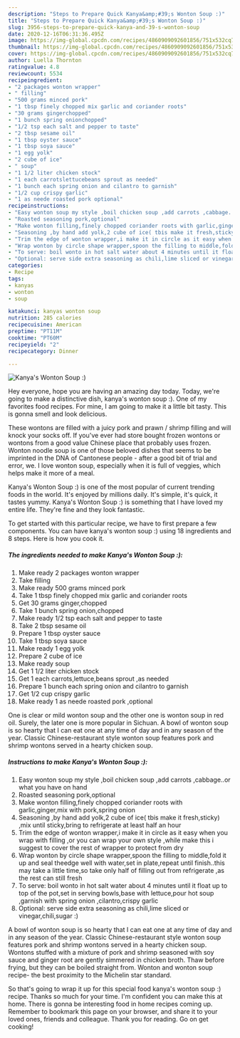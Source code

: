 ```yaml
---
description: "Steps to Prepare Quick Kanya&amp;#39;s Wonton Soup :)"
title: "Steps to Prepare Quick Kanya&amp;#39;s Wonton Soup :)"
slug: 3956-steps-to-prepare-quick-kanya-and-39-s-wonton-soup
date: 2020-12-16T06:31:36.495Z
image: https://img-global.cpcdn.com/recipes/4860909092601856/751x532cq70/kanyas-wonton-soup-recipe-main-photo.jpg
thumbnail: https://img-global.cpcdn.com/recipes/4860909092601856/751x532cq70/kanyas-wonton-soup-recipe-main-photo.jpg
cover: https://img-global.cpcdn.com/recipes/4860909092601856/751x532cq70/kanyas-wonton-soup-recipe-main-photo.jpg
author: Luella Thornton
ratingvalue: 4.8
reviewcount: 5534
recipeingredient:
- "2 packages wonton wrapper"
- " filling"
- "500 grams minced pork"
- "1 tbsp finely chopped mix garlic and coriander roots"
- "30 grams gingerchopped"
- "1 bunch spring onionchopped"
- "1/2 tsp each salt and pepper to taste"
- "2 tbsp sesame oil"
- "1 tbsp oyster sauce"
- "1 tbsp soya sauce"
- "1 egg yolk"
- "2 cube of ice"
- " soup"
- "1 1/2 liter chicken stock"
- "1 each carrotslettucebeans sprout as needed"
- "1 bunch each spring onion and cilantro to garnish"
- "1/2 cup crispy garlic"
- "1 as neede roasted pork optional"
recipeinstructions:
- "Easy wonton soup my style ,boil chicken soup ,add carrots ,cabbage..or what you have on hand"
- "Roasted seasoning pork,optional"
- "Make wonton filling,finely chopped coriander roots with garlic,ginger,mix with pork,spring onion"
- "Seasoning ,by hand add yolk,2 cube of ice( tbis make it fresh,sticky) ,mix until sticky,bring to refrigerate at least half an hour"
- "Trim the edge of wonton wrapper,i make it in circle as it easy when you wrap with filling ,or you can wrap your own style ,while make this i suggest to cover the rest of wrapper to protect from dry"
- "Wrap wonton by circle shape wrapper,spoon the filling to middle,fold it up and seal theedge well with water,set in plate,repeat until finish..this may take a little time,so take only half of filling out from refrigerate ,as the rest can still fresh"
- "To serve: boil wonto in hot salt water about 4 minutes until it float up to top of the pot,set in serving bowls,base with lettuce,pour hot soup ,garnish with spring onion ,cilantro,crispy garlic"
- "Optional: serve side extra seasoning as chili,lime sliced or vinegar,chili,sugar :)"
categories:
- Recipe
tags:
- kanyas
- wonton
- soup

katakunci: kanyas wonton soup 
nutrition: 285 calories
recipecuisine: American
preptime: "PT11M"
cooktime: "PT60M"
recipeyield: "2"
recipecategory: Dinner

---
```



![Kanya&#39;s Wonton Soup :)](https://img-global.cpcdn.com/recipes/4860909092601856/751x532cq70/kanyas-wonton-soup-recipe-main-photo.jpg)

Hey everyone, hope you are having an amazing day today. Today, we're going to make a distinctive dish, kanya&#39;s wonton soup :). One of my favorites food recipes. For mine, I am going to make it a little bit tasty. This is gonna smell and look delicious.

These wontons are filled with a juicy pork and prawn / shrimp filling and will knock your socks off. If you&#39;ve ever had store bought frozen wontons or wontons from a good value Chinese place that probably uses frozen. Wonton noodle soup is one of those beloved dishes that seems to be imprinted in the DNA of Cantonese people - after a good bit of trial and error, we. I love wonton soup, especially when it is full of veggies, which helps make it more of a meal.

Kanya&#39;s Wonton Soup :) is one of the most popular of current trending foods in the world. It's enjoyed by millions daily. It's simple, it's quick, it tastes yummy. Kanya&#39;s Wonton Soup :) is something that I have loved my entire life. They're fine and they look fantastic.


To get started with this particular recipe, we have to first prepare a few components. You can have kanya&#39;s wonton soup :) using 18 ingredients and 8 steps. Here is how you cook it.

<!--inarticleads1-->

##### The ingredients needed to make Kanya&#39;s Wonton Soup :):

1. Make ready 2 packages wonton wrapper
1. Take  filling
1. Make ready 500 grams minced pork
1. Take 1 tbsp finely chopped mix garlic and coriander roots
1. Get 30 grams ginger,chopped
1. Take 1 bunch spring onion,chopped
1. Make ready 1/2 tsp each salt and pepper to taste
1. Take 2 tbsp sesame oil
1. Prepare 1 tbsp oyster sauce
1. Take 1 tbsp soya sauce
1. Make ready 1 egg yolk
1. Prepare 2 cube of ice
1. Make ready  soup
1. Get 1 1/2 liter chicken stock
1. Get 1 each carrots,lettuce,beans sprout ,as needed
1. Prepare 1 bunch each spring onion and cilantro to garnish
1. Get 1/2 cup crispy garlic
1. Make ready 1 as neede roasted pork ,optional


One is clear or mild wonton soup and the other one is wonton soup in red oil. Surely, the later one is more popular in Sichuan. A bowl of wonton soup is so hearty that I can eat one at any time of day and in any season of the year. Classic Chinese-restaurant style wonton soup features pork and shrimp wontons served in a hearty chicken soup. 

<!--inarticleads2-->

##### Instructions to make Kanya&#39;s Wonton Soup :):

1. Easy wonton soup my style ,boil chicken soup ,add carrots ,cabbage..or what you have on hand
1. Roasted seasoning pork,optional
1. Make wonton filling,finely chopped coriander roots with garlic,ginger,mix with pork,spring onion
1. Seasoning ,by hand add yolk,2 cube of ice( tbis make it fresh,sticky) ,mix until sticky,bring to refrigerate at least half an hour
1. Trim the edge of wonton wrapper,i make it in circle as it easy when you wrap with filling ,or you can wrap your own style ,while make this i suggest to cover the rest of wrapper to protect from dry
1. Wrap wonton by circle shape wrapper,spoon the filling to middle,fold it up and seal theedge well with water,set in plate,repeat until finish..this may take a little time,so take only half of filling out from refrigerate ,as the rest can still fresh
1. To serve: boil wonto in hot salt water about 4 minutes until it float up to top of the pot,set in serving bowls,base with lettuce,pour hot soup ,garnish with spring onion ,cilantro,crispy garlic
1. Optional: serve side extra seasoning as chili,lime sliced or vinegar,chili,sugar :)


A bowl of wonton soup is so hearty that I can eat one at any time of day and in any season of the year. Classic Chinese-restaurant style wonton soup features pork and shrimp wontons served in a hearty chicken soup. Wontons stuffed with a mixture of pork and shrimp seasoned with soy sauce and ginger root are gently simmered in chicken broth. Thaw before frying, but they can be boiled straight from. Wonton and wonton soup recipe- the best proximity to the Michelin star standard. 

So that's going to wrap it up for this special food kanya&#39;s wonton soup :) recipe. Thanks so much for your time. I'm confident you can make this at home. There is gonna be interesting food in home recipes coming up. Remember to bookmark this page on your browser, and share it to your loved ones, friends and colleague. Thank you for reading. Go on get cooking!
